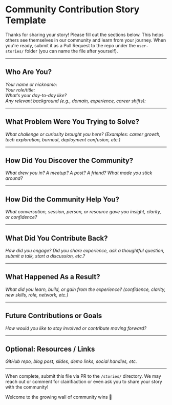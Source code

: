 #  Community Contribution Story Template

Thanks for sharing your story! Please fill out the sections below. This helps others see themselves in our community and learn from your journey. When you're ready, submit it as a Pull Request to the repo under the `user-stories/` folder (you can name the file after yourself).

---

##  Who Are You?

*Your name or nickname:*  
*Your role/title:*  
*What’s your day-to-day like?*  
*Any relevant background (e.g., domain, experience, career shifts):*

---

##  What Problem Were You Trying to Solve?

*What challenge or curiosity brought you here? (Examples: career growth, tech exploration, burnout, deployment confusion, etc.)*

---

##  How Did You Discover the Community?

*What drew you in? A meetup? A post? A friend? What made you stick around?*

---

## How Did the Community Help You?

*What conversation, session, person, or resource gave you insight, clarity, or confidence?*

---

##  What Did You Contribute Back?

*How did you engage? Did you share experience, ask a thoughtful question, submit a talk, start a discussion, etc.?*

---

##  What Happened As a Result?

*What did you learn, build, or gain from the experience? (confidence, clarity, new skills, role, network, etc.)*

---

##  Future Contributions or Goals

*How would you like to stay involved or contribute moving forward?*

---

##  Optional: Resources / Links

*GitHub repo, blog post, slides, demo links, social handles, etc.*

---

 When complete, submit this file via PR to the `/stories/` directory. We may reach out or comment for clairifiaction or even ask you to share your story with the community! 

Welcome to the growing wall of community wins 🚀
